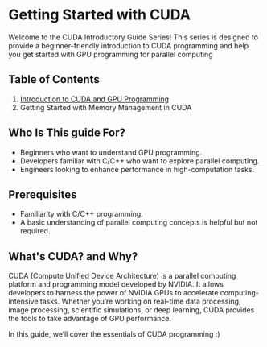 # Getting Started with CUDA 

Welcome to the CUDA Introductory Guide Series! This series is designed to provide a beginner-friendly introduction to CUDA programming and help you get started with GPU programming for parallel computing

## Table of Contents
1. [Introduction to CUDA and GPU Programming](https://github.com/SumayyahAli/CUDA/tree/main/Introduction%20to%20CUDA%20and%20GPU%20Programming)
2. Getting Started with Memory Management in CUDA
   

## Who Is This guide For?

- Beginners who want to understand GPU programming.
- Developers familiar with C/C++ who want to explore parallel computing.
- Engineers looking to enhance performance in high-computation tasks.

## Prerequisites
- Familiarity with C/C++ programming.
- A basic understanding of parallel computing concepts is helpful but not required.

## What's CUDA? and Why?
CUDA (Compute Unified Device Architecture) is a parallel computing platform and programming model developed by NVIDIA. It allows developers to harness the power of NVIDIA GPUs to accelerate computing-intensive tasks. Whether you’re working on real-time data processing, image processing, scientific simulations, or deep learning, CUDA provides the tools to take advantage of GPU performance.

In this guide, we’ll cover the essentials of CUDA programming :) 


